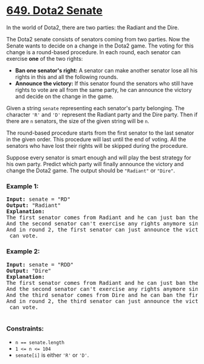 # [649. Dota2 Senate](https://leetcode.com/problems/dota2-senate)

In the world of Dota2, there are two parties: the Radiant and the Dire.

The Dota2 senate consists of senators coming from two parties. Now the Senate wants to decide on a change in the Dota2 game. 
The voting for this change is a round-based procedure. In each round, each senator can exercise <strong>one</strong> of the two rights:

- <strong>Ban one senator's right:</strong> A senator can make another senator lose all his rights in this and all the following rounds.
- <strong>Announce the victory:</strong> If this senator found the senators who still have rights to vote are all from the same party, he can announce 
the victory and decide on the change in the game.

Given a string <code>senate</code> representing each senator's party belonging. The character <code>'R'</code> and <code>'D'</code> represent the Radiant party and the Dire party. 
Then if there are <code>n</code> senators, the size of the given string will be <code>n</code>.

The round-based procedure starts from the first senator to the last senator in the given order. This procedure will last until the end of voting. 
All the senators who have lost their rights will be skipped during the procedure.

Suppose every senator is smart enough and will play the best strategy for his own party. Predict which party will finally announce the 
victory and change the Dota2 game. The output should be <code>"Radiant"</code> or <code>"Dire"</code>.

### **Example 1:**
<pre>
<strong>Input:</strong> senate = "RD"
<strong>Output:</strong> "Radiant"
<strong>Explanation:</strong> 
The first senator comes from Radiant and he can just ban the next senator's right in round 1. 
And the second senator can't exercise any rights anymore since his right has been banned. 
And in round 2, the first senator can just announce the victory since he is the only guy in the senate who 
 can vote.
</pre>

### **Example 2:**
<pre>
<strong>Input:</strong> senate = "RDD"
<strong>Output:</strong> "Dire"
<strong>Explanation:</strong> 
The first senator comes from Radiant and he can just ban the next senator's right in round 1. 
And the second senator can't exercise any rights anymore since his right has been banned. 
And the third senator comes from Dire and he can ban the first senator's right in round 1. 
And in round 2, the third senator can just announce the victory since he is the only guy in the senate who 
 can vote.
 </pre>

### **Constraints:**

- <code>n == senate.length</code>
- <code>1 <= n <= 104</code>
- <code>senate[i]</code> is either <code>'R'</code> or <code>'D'</code>.
